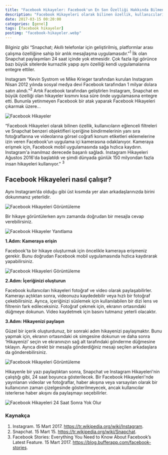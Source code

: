 ```yaml
---
title: "Facebook Hikayeler: Facebook'un En Son Özelliği Hakkında Bilmeniz Gereken Her Şey"
description: "Facebook Hikayeleri olarak bilinen özellik, kullanıcıların eğlenceli filtreleri ve Snapchat benzeri objektifleri içeriğine..."
date: 2017-03-15 00:20:00
categories: [genel]
tags: [facebook hikayeler]
postimg: "facebook-hikayeler.webp"
---
```


Bilginiz gibi “Snapchat; Akıllı telefonlar için geliştirilmiş, platformlar arası çalışma özelliğine sahip bir anlık mesajlaşma uygulamasıdır.”<sup>1</sup> İlk olan Snapchat paylaşımları 24 saat içinde yok etmesidir.  Çok fazla ilgi görünce bazı büyük sitelerde kurnazlık yapıp aynı özelliği kendi uygulamalarına entegre ettiler.

Instagram “Kevin Systrom ve Mike Krieger tarafından kurulan Instagram Nisan 2012 yılında sosyal medya devi Facebook tarafından 1 milyar dolara satın alındı.”<sup>2</sup> Artık Facebook tarafından geliştirlen Instagram, Snapchat en büyük özelliği olan hikayeler kısmını kısa süre önde uygulamasına entegre etti. 
Bununla yetinmeyen Facebook bir atak yaparak Facebook Hikayeleri çıkarmak üzere...

![Facebook Hikayeler](https://ahmetcadirci.com.tr/images/galeri/facebook-hikayeler.gif "Facebook Hikayeler")

“Facebook Hikayeleri olarak bilinen özellik, kullanıcıların eğlenceli filtreleri ve Snapchat benzeri objektifleri içeriğine bindirmelerinin yanı sıra fotoğraflarına ve videolarına görsel coğrafi konum etiketleri eklemelerine izin veren Facebook'un uygulama içi kamerasına odaklanıyor. Kameraya erişmek için, Facebook mobil uygulamasında sağa hızlıca kaydırın.
Instagram'a inanılmaz derecede başarılı sağladı. Instagram Hikayeleri Ağustos 2016'da başlatıldı ve şimdi dünyada günlük 150 milyondan fazla insan hikayeleri kullanıyor." <sup>3</sup>

## Facebook Hikayeleri nasıl çalışır?

Aynı Instagram’da olduğu gibi üst kısımda yer alan arkadaşlarınızda birini dokunmanız yeterlidir. 

![Facebook Hikayeleri Görüntüleme](https://ahmetcadirci.com.tr/images/galeri/facebook-hikayeler-goruntuleme.gif "Facebook Hikayeleri Görüntüleme")

Bir hikaye görüntülerken aynı zamanda doğrudan bir mesajla cevap verebilirsiniz.

![Facebook Hikayeler Yanıtlama](https://ahmetcadirci.com.tr/images/galeri/facebook-hikayeler-yanit.gif "Facebook Hikayeler Yanıtlama")

**1.Adım: Kameraya erişin**

Facebook'ta bir hikaye oluşturmak için öncelikle kameraya erişmeniz gerekir. Bunu doğrudan Facebook mobil uygulamasında hızlıca kaydırarak yapabilirsiniz.

![Facebook Hikayeleri Görüntüleme](https://ahmetcadirci.com.tr/images/galeri/facebook-hikayeler-goruntuleme-2.gif "Facebook Hikayeleri Görüntüleme")

**2.Adım: İçeriğinizi oluşturun**

Facebook kullanıcıları hikayeleri fotoğraf ve video olarak paylaşabilirler. Kamerayı açtıktan sonra, videonuzu kaydedebilir veya hızlı bir fotoğraf çekebilirsiniz. Ayrıca, içeriğinizi süslemek için kullanılabilen bir dizi lens ve filtrenin fark edileceksiniz. Fotoğraf çekmek için, ekranın ortasındaki düğmeye dokunun. Video kaydetmek için basını tutmanız yeterli olacaktır. 

**3.Adım: Hikayenizi paylaşın**

Güzel bir içerik oluşturdunuz, bir sonraki adım hikayenizi paylaşmaktır. Bunu yapmak için, ekranın ortasındaki ok simgesine dokunun ve daha sonra ‘Hikayenizi’ seçin ve ekranınızın sağ alt tarafındaki gönderme düğmesine tıklayın. Ayrıca direkt bir mesajla gönderdiğiniz mesajı seçilen arkadaşlara da gönderebilirsiniz.

![Facebook Hikayeleri Görüntüleme](https://ahmetcadirci.com.tr/images/galeri/facebook-hikayeler-goruntuleme-2.gif "Facebook Hikayeleri Görüntüleme")

Hikayenle bir yazı paylaştıktan sonra, Snapchat ve Instagram Hikayeleri'nin çalıştığı gibi, 24 saat boyunca gösterilecek. Bir Facebook Hikayeleri'nde yayınlanan videolar ve fotoğraflar, haber akışına veya varsayılan olarak bir kullanıcının zaman çizelgesinde gösterilmeyecek, ancak kullanıcılar isterlerse haber akışını da paylaşmayı seçebilirler.

![Facebook Hikayeleri 24 Saat Sonra Yok Olur](https://ahmetcadirci.com.tr/images/galeri/facebook-hikayeler-24-saat.webp "Facebook Hikayeleri 24 Saat Sonra Yok Olur")

### Kaynakça
1. Instagram. 15 Mart 2017. https://tr.wikipedia.org/wiki/Instagram.
2. Snapchat. 15 Mart 15. https://tr.wikipedia.org/wiki/Snapchat.
3. Facebook Stories: Everything You Need to Know About Facebook’s Latest Feature. 15 Mart 2017. https://blog.bufferapp.com/facebook-stories.